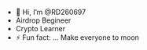 - 👋 Hi, I’m @RD260697
-  Airdrop Begineer
-  Crypto Learner
- ⚡ Fun fact: ... Make everyone to moon

<!---
RD260697/RD260697 is a ✨ special ✨ repository because its `README.md` (this file) appears on your GitHub profile.
You can click the Preview link to take a look at your changes.
--->
